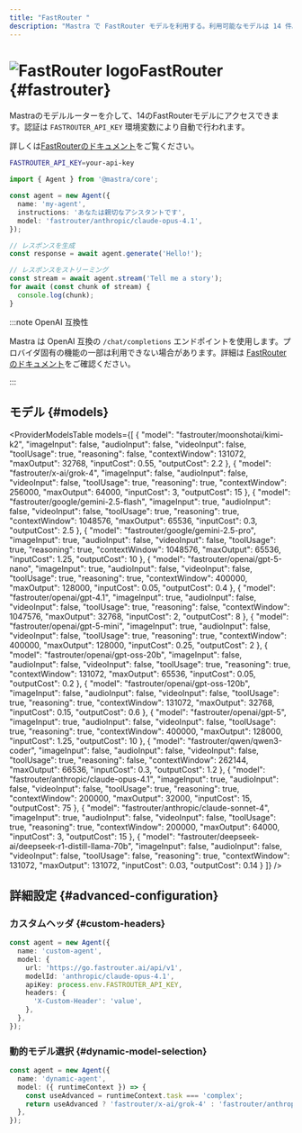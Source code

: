 ```yaml
---
title: "FastRouter "
description: "Mastra で FastRouter モデルを利用する。利用可能なモデルは 14 件。"
---
```


# <img src="https://models.dev/logos/fastrouter.svg" alt="FastRouter logo" className="inline w-8 h-8 mr-2 align-middle dark:invert dark:brightness-0 dark:contrast-200" />FastRouter \{#fastrouter\}

Mastraのモデルルーターを介して、14のFastRouterモデルにアクセスできます。認証は `FASTROUTER_API_KEY` 環境変数により自動で行われます。

詳しくは[FastRouterのドキュメント](https://fastrouter.ai/models)をご覧ください。

```bash
FASTROUTER_API_KEY=your-api-key
```

```typescript
import { Agent } from '@mastra/core';

const agent = new Agent({
  name: 'my-agent',
  instructions: 'あなたは親切なアシスタントです',
  model: 'fastrouter/anthropic/claude-opus-4.1',
});

// レスポンスを生成
const response = await agent.generate('Hello!');

// レスポンスをストリーミング
const stream = await agent.stream('Tell me a story');
for await (const chunk of stream) {
  console.log(chunk);
}
```

:::note OpenAI 互換性

Mastra は OpenAI 互換の `/chat/completions` エンドポイントを使用します。プロバイダ固有の機能の一部は利用できない場合があります。詳細は [FastRouter のドキュメント](https://fastrouter.ai/models)をご確認ください。

:::

## モデル \{#models\}

<ProviderModelsTable
  models={[
{
"model": "fastrouter/moonshotai/kimi-k2",
"imageInput": false,
"audioInput": false,
"videoInput": false,
"toolUsage": true,
"reasoning": false,
"contextWindow": 131072,
"maxOutput": 32768,
"inputCost": 0.55,
"outputCost": 2.2
},
{
"model": "fastrouter/x-ai/grok-4",
"imageInput": false,
"audioInput": false,
"videoInput": false,
"toolUsage": true,
"reasoning": true,
"contextWindow": 256000,
"maxOutput": 64000,
"inputCost": 3,
"outputCost": 15
},
{
"model": "fastrouter/google/gemini-2.5-flash",
"imageInput": true,
"audioInput": false,
"videoInput": false,
"toolUsage": true,
"reasoning": true,
"contextWindow": 1048576,
"maxOutput": 65536,
"inputCost": 0.3,
"outputCost": 2.5
},
{
"model": "fastrouter/google/gemini-2.5-pro",
"imageInput": true,
"audioInput": false,
"videoInput": false,
"toolUsage": true,
"reasoning": true,
"contextWindow": 1048576,
"maxOutput": 65536,
"inputCost": 1.25,
"outputCost": 10
},
{
"model": "fastrouter/openai/gpt-5-nano",
"imageInput": true,
"audioInput": false,
"videoInput": false,
"toolUsage": true,
"reasoning": true,
"contextWindow": 400000,
"maxOutput": 128000,
"inputCost": 0.05,
"outputCost": 0.4
},
{
"model": "fastrouter/openai/gpt-4.1",
"imageInput": true,
"audioInput": false,
"videoInput": false,
"toolUsage": true,
"reasoning": false,
"contextWindow": 1047576,
"maxOutput": 32768,
"inputCost": 2,
"outputCost": 8
},
{
"model": "fastrouter/openai/gpt-5-mini",
"imageInput": true,
"audioInput": false,
"videoInput": false,
"toolUsage": true,
"reasoning": true,
"contextWindow": 400000,
"maxOutput": 128000,
"inputCost": 0.25,
"outputCost": 2
},
{
"model": "fastrouter/openai/gpt-oss-20b",
"imageInput": false,
"audioInput": false,
"videoInput": false,
"toolUsage": true,
"reasoning": true,
"contextWindow": 131072,
"maxOutput": 65536,
"inputCost": 0.05,
"outputCost": 0.2
},
{
"model": "fastrouter/openai/gpt-oss-120b",
"imageInput": false,
"audioInput": false,
"videoInput": false,
"toolUsage": true,
"reasoning": true,
"contextWindow": 131072,
"maxOutput": 32768,
"inputCost": 0.15,
"outputCost": 0.6
},
{
"model": "fastrouter/openai/gpt-5",
"imageInput": true,
"audioInput": false,
"videoInput": false,
"toolUsage": true,
"reasoning": true,
"contextWindow": 400000,
"maxOutput": 128000,
"inputCost": 1.25,
"outputCost": 10
},
{
"model": "fastrouter/qwen/qwen3-coder",
"imageInput": false,
"audioInput": false,
"videoInput": false,
"toolUsage": true,
"reasoning": false,
"contextWindow": 262144,
"maxOutput": 66536,
"inputCost": 0.3,
"outputCost": 1.2
},
{
"model": "fastrouter/anthropic/claude-opus-4.1",
"imageInput": true,
"audioInput": false,
"videoInput": false,
"toolUsage": true,
"reasoning": true,
"contextWindow": 200000,
"maxOutput": 32000,
"inputCost": 15,
"outputCost": 75
},
{
"model": "fastrouter/anthropic/claude-sonnet-4",
"imageInput": true,
"audioInput": false,
"videoInput": false,
"toolUsage": true,
"reasoning": true,
"contextWindow": 200000,
"maxOutput": 64000,
"inputCost": 3,
"outputCost": 15
},
{
"model": "fastrouter/deepseek-ai/deepseek-r1-distill-llama-70b",
"imageInput": false,
"audioInput": false,
"videoInput": false,
"toolUsage": false,
"reasoning": true,
"contextWindow": 131072,
"maxOutput": 131072,
"inputCost": 0.03,
"outputCost": 0.14
}
]}
/>

## 詳細設定 \{#advanced-configuration\}

### カスタムヘッダ \{#custom-headers\}

```typescript
const agent = new Agent({
  name: 'custom-agent',
  model: {
    url: 'https://go.fastrouter.ai/api/v1',
    modelId: 'anthropic/claude-opus-4.1',
    apiKey: process.env.FASTROUTER_API_KEY,
    headers: {
      'X-Custom-Header': 'value',
    },
  },
});
```

### 動的モデル選択 \{#dynamic-model-selection\}

```typescript
const agent = new Agent({
  name: 'dynamic-agent',
  model: ({ runtimeContext }) => {
    const useAdvanced = runtimeContext.task === 'complex';
    return useAdvanced ? 'fastrouter/x-ai/grok-4' : 'fastrouter/anthropic/claude-opus-4.1';
  },
});
```
